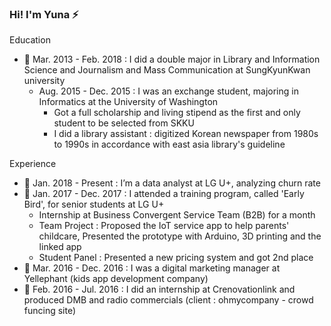 


### Hi! I'm Yuna ⚡

Education
- 🌱 Mar. 2013 - Feb. 2018 : I did a double major in Library and Information Science and Journalism and Mass Communication at SungKyunKwan university
  - Aug. 2015 - Dec. 2015 : I was an exchange student, majoring in Informatics at the University of Washington
    - Got a full scholarship and living stipend as the first and only student to be selected from SKKU
    - I did a library assistant : digitized Korean newspaper from 1980s to 1990s in accordance with east asia library's guideline

Experience
- 💼 Jan. 2018 - Present : I’m a data analyst at LG U+, analyzing churn rate
- 💼 Jan. 2017 - Dec. 2017 : I attended a training program, called 'Early Bird', for senior students at LG U+
   - Internship at Business Convergent Service Team (B2B) for a month
   - Team Project : Proposed the IoT service app to help parents' childcare, Presented the prototype with Arduino, 3D printing and the linked app
   - Student Panel : Presented a new pricing system and got 2nd place
- 💼 Mar. 2016 - Dec. 2016 : I was a digital marketing manager at Yellephant (kids app development company)
- 💼 Feb. 2016 - Jul. 2016 : I did an internship at Crenovationlink and produced DMB and radio commercials (client : ohmycompany - crowd funcing site)

<!--
**reasonmii/reasonmii** is a ✨ _special_ ✨ repository because its `README.md` (this file) appears on your GitHub profile.

Here are some ideas to get you started:

- 🔭 I’m currently working on ...
- 🌱 I’m currently learning ...
- 👯 I’m looking to collaborate on ...
- 🤔 I’m looking for help with ...
- 💬 Ask me about ...
- 📫 How to reach me: ...
- 😄 Pronouns: ...
- ⚡ Fun fact: ...
-->
